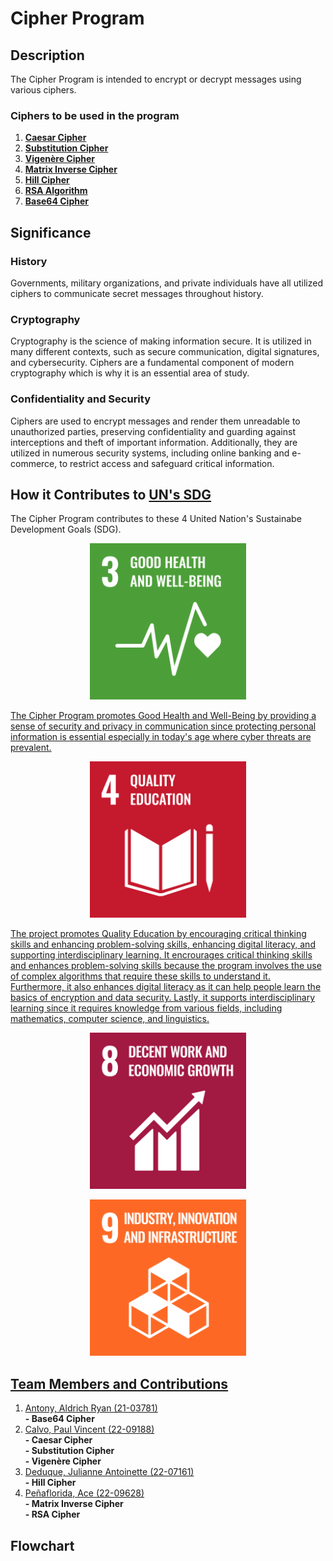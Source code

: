 # Cipher Program

## Description
The Cipher Program is intended to encrypt or decrypt messages using various ciphers. 

### Ciphers to be used in the program
1. [**Caesar Cipher**](https://www.geeksforgeeks.org/caesar-cipher-in-cryptography/ "What is the Caesar Cipher")
2. [**Substitution Cipher**](https://www.geeksforgeeks.org/substitution-cipher/?ref=lbp "What is the Substitution Cipher")
3. [**Vigenère Cipher**](https://www.geeksforgeeks.org/vigenere-cipher/?ref=lbp "What is the Vigenère Cipher")
4. [**Matrix Inverse Cipher**](https://drive.google.com/file/d/181SjApu-I7wvjfqMV1K3UOteTM523CUB/view "What is the Matrix Inverse Cipher")
5. [**Hill Cipher**](https://www.geeksforgeeks.org/hill-cipher/?ref=lbp "What is the Hill Cipher")
6. [**RSA Algorithm**](https://www.geeksforgeeks.org/rsa-algorithm-cryptography/?ref=lbp "What is the RSA Algorithm")
7. [**Base64 Cipher**](https://datacadamia.com/crypto/base64 "What is the Base64 Cipher")


## Significance

### History 
Governments, military organizations, and private individuals have all utilized ciphers to communicate secret messages throughout history.

### Cryptography
Cryptography is the science of making information secure. It is utilized in many different contexts, such as secure communication, digital signatures, and cybersecurity. Ciphers are a fundamental component of modern cryptography which is why it is an essential area of study. 

### Confidentiality and Security
Ciphers are used to encrypt messages and render them unreadable to unauthorized parties, preserving confidentiality and guarding against interceptions and theft of important information. Additionally, they are utilized in numerous security systems, including online banking and e-commerce, to restrict access and safeguard critical information.

## How it Contributes to [UN's SDG](https://education.nationalgeographic.org/resource/sustainable-development-goals/ "Sustainable Development Goals")
The Cipher Program contributes to these 4 United Nation's Sustainabe Development Goals (SDG). 

<p align="center">
  <picture align="center">
    <a href="https://sdgs.un.org/goals/goal3" target="_blank">
    <img alt="SDG 3: Good Health and Well-Being" src="https://github.com/PaulVincent-Calvo/Cipher-Program-Proposal/blob/dd509bccf8371e2cc2b02caf43355ce6907924b6/assets%20for%20readme%20file/E_WEB_03.png" width="250" height="250">
  </picture>
</p>
The Cipher Program promotes Good Health and Well-Being by providing a sense of security and privacy in communication since protecting personal information is essential especially in today's age where cyber threats are prevalent.

<p align="center">
  <picture align="center">
    <a href="https://sdgs.un.org/goals/goal4" target="_blank">
    <img alt="SDG 4: Quality Education" src="https://github.com/PaulVincent-Calvo/Cipher-Program-Proposal/blob/dd509bccf8371e2cc2b02caf43355ce6907924b6/assets%20for%20readme%20file/E_WEB_04.png" width="250" height="250">
  </picture>
</p>
The project promotes Quality Education by encouraging critical thinking skills and enhancing problem-solving skills, enhancing digital literacy, and supporting interdisciplinary learning. It encrourages critical thinking skills and enhances problem-solving skills because the program involves the use of complex algorithms that require these skills to understand it. Furthermore, it also enhances digital literacy as it can help people learn the basics of encryption and data security. Lastly, it supports interdisciplinary learning since it requires knowledge from various fields, including mathematics, computer science, and linguistics.

<p align="center">
  <picture align="center">
    <a href="https://sdgs.un.org/goals/goal4" target="_blank">
    <img alt="SDG 8: Decent Work and Economic Growth" src="https://github.com/PaulVincent-Calvo/Cipher-Program-Proposal/blob/dd509bccf8371e2cc2b02caf43355ce6907924b6/assets%20for%20readme%20file/E_WEB_08.png" width="250" height="250">
  </picture>
</p>

<p align="center">
  <picture align="center">
    <a href="https://sdgs.un.org/goals/goal4" target="_blank">
    <img alt="SDG 9: Industry, innovation, and Infastructure" src="https://github.com/PaulVincent-Calvo/Cipher-Program-Proposal/blob/dd509bccf8371e2cc2b02caf43355ce6907924b6/assets%20for%20readme%20file/E_WEB_09.png" width="250" height="250">
  </picture>
</p>

## Team Members and Contributions
1. [Antony, Aldrich Ryan (21-03781)](https://github.com/MisterCryptic)    
   **- Base64 Cipher**    
2. [Calvo, Paul Vincent (22-09188)](https://github.com/PaulVincent-Calvo)   
   **- Caesar Cipher**    
   **- Substitution Cipher**      
   **- Vigenère Cipher**    
3. [Deduque, Julianne Antoinette (22-07161)](https://github.com/jasd927)  
   **- Hill Cipher**  
4. [Peñaflorida, Ace (22-09628)](https://github.com/ace-penaflorida-CS1203)  
   **- Matrix Inverse Cipher**  
   **- RSA Cipher**  

##  Flowchart 
